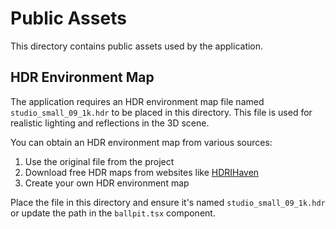 # Public Assets

This directory contains public assets used by the application.

## HDR Environment Map

The application requires an HDR environment map file named `studio_small_09_1k.hdr` to be placed in this directory. This file is used for realistic lighting and reflections in the 3D scene.

You can obtain an HDR environment map from various sources:
1. Use the original file from the project
2. Download free HDR maps from websites like [HDRIHaven](https://hdrihaven.com/)
3. Create your own HDR environment map

Place the file in this directory and ensure it's named `studio_small_09_1k.hdr` or update the path in the `ballpit.tsx` component.